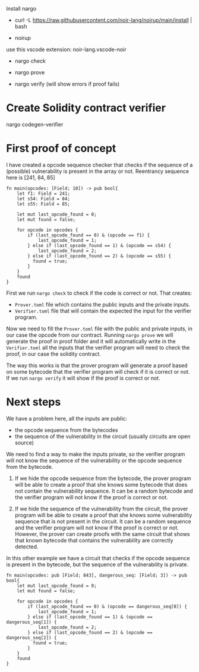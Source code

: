 Install nargo 

- curl -L https://raw.githubusercontent.com/noir-lang/noirup/main/install | bash

- noirup

use this vscode extension: noir-lang.vscode-noir

- nargo check

- nargo prove

- nargo verify (will show errors if proof fails)

# Create Solidity contract verifier

nargo codegen-verifier

# First proof of concept

I have created a opcode sequence checker that checks if the sequence of a (possible) vulnerability is present in the array or not.
Reentrancy sequence here is [241, 84, 85]

```noir
fn main(opcodes: [Field; 10]) -> pub bool{
    let f1: Field = 241;
    let s54: Field = 84;
    let s55: Field = 85;

    let mut last_opcode_found = 0;
    let mut found = false;
    
    for opcode in opcodes {
        if (last_opcode_found == 0) & (opcode == f1) {
            last_opcode_found = 1;
        } else if (last_opcode_found == 1) & (opcode == s54) {
            last_opcode_found = 2;
        } else if (last_opcode_found == 2) & (opcode == s55) {
          found = true;
        }
    }
    found
}
```

First we run `nargo check` to check if the code is correct or not.
That creates:
- `Prover.toml` file which contains the public inputs and the private inputs.
- `Verifier.toml` file that will contain the expected the input for the verifier program.

Now we need to fill the `Prover.toml` file with the public and private inputs, in our case the opcode from our contract.
Running `nargo prove` we will generate the proof in proof folder and it will automatically write in the `Verifier.toml` all the inputs that the verifier program will need to check the proof, in our case the solidity contract.

The way this works is that the prover program will generate a proof based on some bytecode that the verifier program will check if it is correct or not.
If we run `nargo verify` it will show if the proof is correct or not.

# Next steps

We have a problem here, all the inputs are public:
- the opcode sequence from the bytecodes
- the sequence of the vulnerability in the circuit (usually circuits are open source)

We need to find a way to make the inputs private, so the verifier program will not know the sequence of the vulnerability or the opcode sequence from the bytecode.

1. If we hide the opcode sequence from the bytecode, the prover program will be able to create a proof that she knows some bytecode that does not contain the vulnerability sequence. It can be a random bytecode and the verifier program will not know if the proof is correct or not.

2. If we hide the sequence of the vulnerability from the circuit, the prover program will be able to create a proof that she knows some vulnerability sequence that is not present in the circuit. It can be a random sequence and the verifier program will not know if the proof is correct or not.
However, the prover can create proofs with the same circuit that shows that known bytecode that contains the vulnerability are correctly detected.

In this other example we have a circuit that checks if the opcode sequence is present in the bytecode, but the sequence of the vulnerability is private.

```noir
fn main(opcodes: pub [Field; 843], dangerous_seq: [Field; 3]) -> pub bool{
    let mut last_opcode_found = 0;
    let mut found = false;
    
    for opcode in opcodes {
        if (last_opcode_found == 0) & (opcode == dangerous_seq[0]) {
            last_opcode_found = 1;
        } else if (last_opcode_found == 1) & (opcode == dangerous_seq[1]) {
            last_opcode_found = 2;
        } else if (last_opcode_found == 2) & (opcode == dangerous_seq[2]) {
          found = true;
        }
    }
    found
}
```